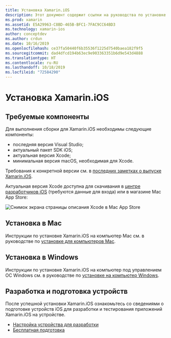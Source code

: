 ```yaml
---
title: Установка Xamarin.iOS
description: Этот документ содержит ссылки на руководства по установке Xamarin.iOS в Mac и Windows и подготовке устройства для тестирования.
ms.prod: xamarin
ms.assetid: E5A29963-C8BD-465B-BFC1-7FAC9CC64BD3
ms.technology: xamarin-ios
author: conceptdev
ms.author: crdun
ms.date: 10/16/2019
ms.openlocfilehash: ce37fa50440f6b35536f1225d7540baea182f9f5
ms.sourcegitcommit: dad4dfcd194b63ec9e903363351b6d9e543d4888
ms.translationtype: HT
ms.contentlocale: ru-RU
ms.lasthandoff: 10/18/2019
ms.locfileid: "72584290"
---
```

# <a name="xamarinios-installation"></a>Установка Xamarin.iOS

## <a name="required-components"></a>Требуемые компоненты

Для выполнения сборки для Xamarin.iOS необходимы следующие компоненты:

- последняя версия Visual Studio;
- актуальный пакет SDK iOS;
- актуальная версия Xcode;
- минимальная версия macOS, необходимая для Xcode.

Требования к конкретной версии см. в [последних заметках о выпуске Xamarin.iOS](/xamarin/ios/release-notes/).

Актуальная версия Xcode доступна для скачивания в [центре разработчиков iOS](https://developer.apple.com/devcenter/ios/index.action#downloads) (требуются данные для входа) или в магазине Mac App Store:

![Снимок экрана страницы описания Xcode в Mac App Store](images/xcode.png "Xcode в магазине Mac App Store")

## <a name="mac-installation"></a>Установка в Mac

Инструкции по установке Xamarin.iOS на компьютер Mac см. в руководстве по [установке для компьютеров Mac](https://docs.microsoft.com/visualstudio/mac/installation).

## <a name="windows-installation"></a>Установка в Windows

Инструкции по установке Xamarin.iOS на компьютер под управлением ОС Windows см. в руководстве по [установке на компьютер Windows](~/ios/get-started/installation/windows/index.md).

## <a name="development-and-device-provisioning"></a>Разработка и подготовка устройств

После успешной установки Xamarin.iOS ознакомьтесь со сведениями о подготовке устройств iOS для разработки и тестирования приложений Xamarin.iOS на устройстве.

- [Настройка устройства для разработки](device-provisioning/index.md)
- [Бесплатная подготовка](~/ios/get-started/installation/device-provisioning/free-provisioning.md)
